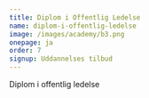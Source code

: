 ```yaml
---
title: Diplom i Offentlig Ledelse
name: diplom-i-offentlig-ledelse
image: /images/academy/b3.png
onepage: ja
order: 7
signup: Uddannelses tilbud
---
```


Diplom i offentlig ledelse